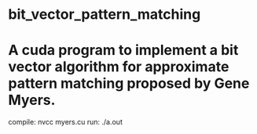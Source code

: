 # bit_vector_pattern_matching
# A cuda program to implement a bit vector algorithm for approximate pattern matching proposed by Gene Myers.
compile:
nvcc myers.cu
run:
./a.out
